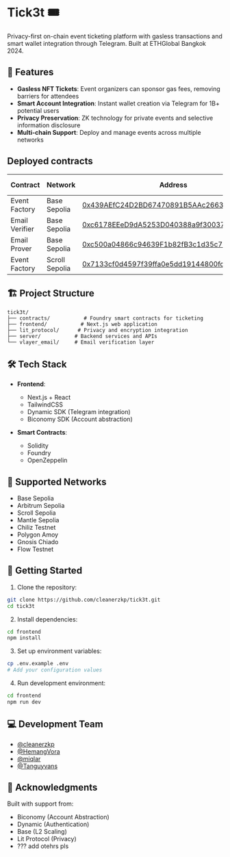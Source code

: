 # Tick3t 🎟️

Privacy-first on-chain event ticketing platform with gasless transactions and smart wallet integration through Telegram. Built at ETHGlobal Bangkok 2024.

## 🌟 Features

- **Gasless NFT Tickets**: Event organizers can sponsor gas fees, removing barriers for attendees
- **Smart Account Integration**: Instant wallet creation via Telegram for 1B+ potential users
- **Privacy Preservation**: ZK technology for private events and selective information disclosure
- **Multi-chain Support**: Deploy and manage events across multiple networks


## Deployed contracts

| Contract | Network | Address | Etherscan Verified |
| --------------- | --------------- | --- | ----- |
| Event Factory  | Base Sepolia  | [0x439AEfC24D2BD67470891B5AAc2663ba0d148cf1](https://base-sepolia.blockscout.com/address/0x439AEfC24D2BD67470891B5AAc2663ba0d148cf1)  | :white_check_mark:  |
| Email Verifier  | Base Sepolia  | [0xc6178EEeD9dA5253D040388a9f300374648c303c](https://base-sepolia.blockscout.com/address/0xc6178EEeD9dA5253D040388a9f300374648c303c)  | :white_check_mark:  |
| Email Prover  | Base Sepolia  | [0xc500a04866c94639F1b82fB3c1d35c76903FbB35](https://base-sepolia.blockscout.com/address/0xc500a04866c94639F1b82fB3c1d35c76903FbB35)  | :white_check_mark:  |
| Event Factory  | Scroll Sepolia  | [0x7133cf0d4597f39ffa0e5dd19144800fd49ec47b](https://sepolia.scrollscan.com/address/0x7133cf0d4597f39ffa0e5dd19144800fd49ec47b)  | :white_check_mark:  |



## 🏗️ Project Structure

```
tick3t/
├── contracts/           # Foundry smart contracts for ticketing
├── frontend/           # Next.js web application
├── lit_protocol/      # Privacy and encryption integration
├── server/           # Backend services and APIs
└── vlayer_email/     # Email verification layer
```

## 🛠️ Tech Stack

- **Frontend**: 
  - Next.js + React
  - TailwindCSS
  - Dynamic SDK (Telegram integration)
  - Biconomy SDK (Account abstraction)

- **Smart Contracts**:
  - Solidity
  - Foundry
  - OpenZeppelin

## 🚀 Supported Networks

- Base Sepolia
- Arbitrum Sepolia
- Scroll Sepolia
- Mantle Sepolia
- Chiliz Testnet
- Polygon Amoy
- Gnosis Chiado
- Flow Testnet

## 🔧 Getting Started

1. Clone the repository:
```bash
git clone https://github.com/cleanerzkp/tick3t.git
cd tick3t
```

2. Install dependencies:
```bash
cd frontend
npm install
```

3. Set up environment variables:
```bash
cp .env.example .env
# Add your configuration values
```

4. Run development environment:
```bash
cd frontend
npm run dev
```

## 💻 Development Team

- [@cleanerzkp](https://github.com/cleanerzkp)
- [@HemangVora](https://github.com/HemangVora)
- [@miqlar](https://github.com/miqlar)
- [@Tanguyvans](https://github.com/Tanguyvans)

## 🙏 Acknowledgments

Built with support from:
- Biconomy (Account Abstraction)
- Dynamic (Authentication)
- Base (L2 Scaling)
- Lit Protocol (Privacy)
- ??? add otehrs pls
